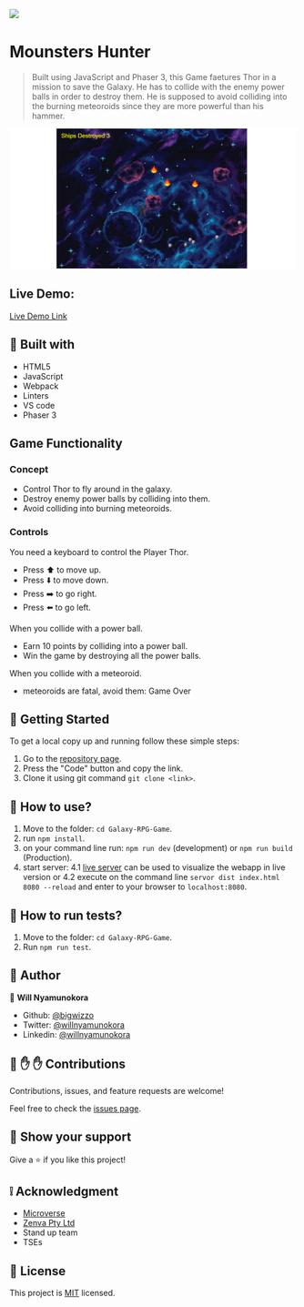 ![](https://img.shields.io/badge/Microverse-blueviolet)

# Mounsters Hunter

> Built using JavaScript and Phaser 3, this Game faetures Thor in a mission to save the Galaxy. He has to collide with the enemy power balls in order to destroy them. He is supposed to avoid colliding into the burning meteoroids since they are more powerful than his hammer.

![screenshot](./screenshot.png)

## Live Demo:

[Live Demo Link](https://)

## :hammer: Built with

- HTML5
- JavaScript
- Webpack
- Linters
- VS code
- Phaser 3

## Game Functionality

### Concept

- Control Thor to fly around in the galaxy.
- Destroy enemy power balls by colliding into them.
- Avoid colliding into burning meteoroids.

### Controls

You need a keyboard to control the Player Thor.

- Press ⬆️ to move up.
- Press :arrow_down: to move down.
- Press ➡️ to go right.
- Press ⬅️ to go left.

When you collide with a power ball.

- Earn 10 points by colliding into a power ball.
- Win the game by destroying all the power balls.

When you collide with a meteoroid.

- meteoroids are fatal, avoid them: Game Over

## :construction_worker: Getting Started

To get a local copy up and running follow these simple steps:

1. Go to the [repository page](https://github.com/BigWizzo/Galaxy-RPG-Game).
2. Press the "Code" button and copy the link.
3. Clone it using git command `git clone <link>`.

## :construction_worker: How to use?

1. Move to the folder: `cd Galaxy-RPG-Game`.
2. run `npm install`.
3. on your command line run: `npm run dev` (development) or `npm run build` (Production).
4. start server:
   4.1 [live server](https://marketplace.visualstudio.com/items?itemName=ritwickdey.LiveServer) can be used to visualize the webapp in live version or
   4.2 execute on the command line `servor dist index.html 8080 --reload` and enter to your browser to `localhost:8080`.

## :construction_worker: How to run tests?

1. Move to the folder: `cd Galaxy-RPG-Game`.
2. Run `npm run test`.

## :bust_in_silhouette: Author

👤 **Will Nyamunokora**

- Github: [@bigwizzo](https://github.com/bigwizzo)
- Twitter: [@willnyamunokora](https://twitter.com/willnyamunokora)
- Linkedin: [@willnyamunokora](https://linkedin.com/in/willnyamunokora)

## 🤝 :raised_hand: :raised_hand: Contributions

Contributions, issues, and feature requests are welcome!

Feel free to check the [issues page](https://github.com/BigWizzo/Galaxy-RPG-Game/issues).

## :muscle: Show your support

Give a ⭐️ if you like this project!

## :grey_exclamation: Acknowledgment

- [Microverse](https://www.microverse.org/)
- [Zenva Pty Ltd](https://gamedevacademy.org/how-to-create-a-turn-based-rpg-game-in-phaser-3-part-1/)
- Stand up team
- TSEs

## 📝 License

This project is [MIT](https://opensource.org/licenses/MIT) licensed.
